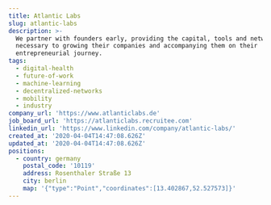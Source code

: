 ```yaml
---
title: Atlantic Labs
slug: atlantic-labs
description: >-
  We partner with founders early, providing the capital, tools and network
  necessary to growing their companies and accompanying them on their
  entrepreneurial journey.
tags:
  - digital-health
  - future-of-work
  - machine-learning
  - decentralized-networks
  - mobility
  - industry
company_url: 'https://www.atlanticlabs.de'
job_board_url: 'https://atlanticlabs.recruitee.com'
linkedin_url: 'https://www.linkedin.com/company/atlantic-labs/'
created_at: '2020-04-04T14:47:08.626Z'
updated_at: '2020-04-04T14:47:08.626Z'
positions:
  - country: germany
    postal_code: '10119'
    address: Rosenthaler Straße 13
    city: berlin
    map: '{"type":"Point","coordinates":[13.402867,52.527573]}'
---
```

